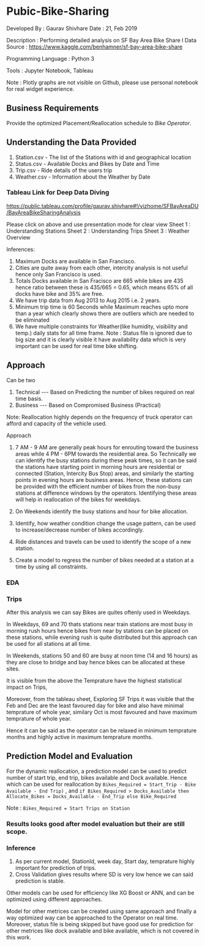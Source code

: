 # Pubic-Bike-Sharing

Developed By : Gaurav Shivhare Date : 21, Feb 2019 

Description : Performing detailed analysis on SF Bay Area Bike Share 
l
Data Source : https://www.kaggle.com/benhamner/sf-bay-area-bike-share 

Programming Language : Python 3

Tools : Jupyter Notebook, Tableau

Note : Plotly graphs are not visible on Github, please use personal notebook for real widget experience.

## Business Requirements

Provide the optimized Placement/Reallocation schedule to *Bike Operator*.

## Understanding the Data Provided

1. Station.csv - The list of the Stations with id and geographical location
2. Status.csv - Available Docks and Bikes by Date and Time
3. Trip.csv - Ride details of the users trip
4. Weather.csv - Information about the Weather by Date

### Tableau Link for Deep Data Diving
https://public.tableau.com/profile/gaurav.shivhare#!/vizhome/SFBayAreaDU/BayAreaBikeSharingAnalysis

Please click on above and use presentation mode for clear view
Sheet 1 : Understanding Stations
Sheet 2 : Understanding Trips
Sheet 3 : Weather Overview

Inferences: 
1. Maximum Docks are available in San Francisco.
2. Cities are quite away from each other, intercity analysis is not useful hence only San Francisco is used.
3. Totals Docks available in San Fracisco are 665 while bikes are 435 hence ratio between these is 435/665 =   0.65, which means 65% of all docks have bike and 35% are free.
4. We have trip data from Aug 2013 to Aug 2015 i.e. 2 years.
5. Minimum trip time is 60 Seconds while Maximum reaches upto more than a year which clearly shows there are outliers which are needed to be eliminated
6. We have multiple constraints for Weather(like humidity, visibility and temp.) daily stats for all time frame.
Note :  Status file is ignored due to big size and it is clearly visible it have availability data which is very important can be used for real time bike shifting.


## Approach

Can be two
1. Technical --- Based on Predicting the number of bikes required on real time basis.
2. Business  --- Based on Compromised Business (Practical)

Note: Reallocation highly depends on the frequency of truck operator can afford and capacity of the vehicle used.


Approach
1. 7 AM - 9 AM are generally peak hours for enrouting toward the business areas while 4 PM - 6PM towards the residential area.
So Technically we can identify the busy stations during these peak times, so it can be said the stations have starting point in morning hours are residential or connected (Station, Intercity Bus Stop) areas, and similarly the starting points in evening hours are business areas.
Hence, these stations can be provided with the efficient number of bikes from the non-busy stations at difference windows by the operators.
Identifying these areas will help in reallocation of the bikes for weekdays.

2. On Weekends identify the busy stations and hour for bike allocation.

3. Identify, how weather condition change the usage pattern, can be used to increase/decrease number of bikes accordingly.

4. Ride distances and travels can be used to identify the scope of a new station. 

5. Create a model to regress the number of bikes needed at a station at a time by using all constraints.

### EDA

### Trips
After this analysis we can say Bikes are quites oftenly used in Weekdays.

In Weekdays, 69 and 70 thats stations near train stations are most busy in morning rush hours hence bikes from near by stations can be placed on these stations, while evening rush is quite distributed but this approach can be used for all stations at all time.

In Weekends, stations 50 and 60 are busy at noon time (14 and 16 hours) as they are close to bridge and bay hence bikes can be allocated at these sites.

It is visible from the above the Temprature have the highest statistical impact on Trips,

Moreover, from the tableau sheet, Exploring SF Trips it was visible that the Feb and Dec are the least favoured day for bike and also have minimal temprature of whole year, similary Oct is most favoured and have maximum temprature of whole year.

Hence it can be said as the operator can be relaxed in minimum temprature months and highly active in maximum temprature months.

## Prediction Model and Evaluation

For the dynamic reallocation, a prediction model can be used to predict number of start trip, end trip, bikes available and Dock available.
Hence which can be used for reallocation by `Bikes_Required = Start_Trip - Bike Available - End Trip)` ,
and `if Bikes_Required > Docks_Available then Allocate_Bikes = Docks_Available - End_Trip else Bike_Required`

Note : `Bikes_Required = Start Trips on Station` 


### Results looks good after model evaluation but their are still scope. 
### Inference
1. As per current model, StationId, week day, Start day, temprature highly important for prediction of trips.
2. Cross Validation gives results where SD is very low hence we can said prediction is stable.


Other models can be used for efficiency like XG Boost or ANN, and can be optimized using different approaches.

Model for other metrices can be created using same approach and finally a way optimized way can be approached to the Operator on real time.
Moreover, status file is being skipped but have good use for prediction for other metrices like dock available and bike available, which is not covered in this work.
